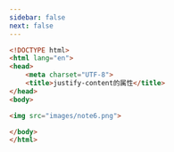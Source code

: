 ```yaml
---
sidebar: false
next: false
---
```

<BlogInfo/>






```html
<!DOCTYPE html>
<html lang="en">
<head>
    <meta charset="UTF-8">
    <title>justify-content的属性</title>
</head>
<body>

<img src="images/note6.png">

</body>
</html>
```






<ActionBox />
        
<style>#top-box {margin-top:0.5rem!important;}</style>